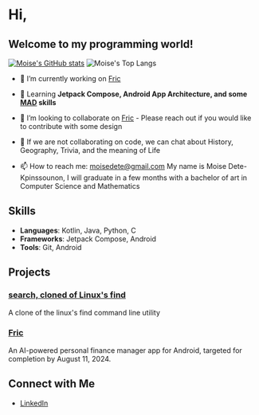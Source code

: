# Hi,
## Welcome to my programming world!
[![Moise's GitHub stats](https://github-readme-stats-moisedks-projects.vercel.app/api?username=moisedk&show_icons=true&theme=tokyonight&rank_icon=github)](https://github.com/moisedk/github-readme-stats)
![Moise's Top Langs](https://github-readme-stats-moisedks-projects.vercel.app/api/top-langs/?username=moisedk&theme=tokyonight&layout=compact)    
- 🔭 I’m currently working on [Fric](https://www.github.com/moisedk/fric)
      
- 🌱 Learning **Jetpack Compose, Android App Architecture, and some [MAD](https://developer.android.com/series/mad-skills) skills**
- 👯 I’m looking to collaborate on [Fric](https://www.github.com/moisedk/fric) - Please reach out if you would like to contribute with some design
- 💬 If we are not collaborating on code, we can chat about History, Geography, Trivia, and the meaning of Life
- 📫 How to reach me: moisedete@gmail.com
My name is Moise Dete-Kpinssounon, I will graduate in a few months with a bachelor of art in Computer Science and Mathematics

## Skills
- **Languages**: Kotlin, Java, Python, C
- **Frameworks**: Jetpack Compose, Android
- **Tools**: Git, Android 

## Projects

### [search, cloned of Linux's find ](https://github.com/moisedk/search)
A clone of the linux's find command line utility
### [Fric](https://github.com/moisedk/fric)
An AI-powered personal finance manager app for Android, targeted for completion by August 11, 2024.

## Connect with Me

- [LinkedIn](https://www.linkedin.com/in/mdetekpinssounon)
